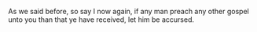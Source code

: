 As we said before, so say I now again, if any man preach any other gospel unto you than that ye have received, let him be accursed.
